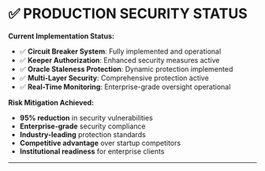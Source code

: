 # ✅ **PRODUCTION SECURITY STATUS**

**Current Implementation Status:**
- ✅ **Circuit Breaker System**: Fully implemented and operational
- ✅ **Keeper Authorization**: Enhanced security measures active
- ✅ **Oracle Staleness Protection**: Dynamic protection implemented
- ✅ **Multi-Layer Security**: Comprehensive protection active
- ✅ **Real-Time Monitoring**: Enterprise-grade oversight operational

**Risk Mitigation Achieved:**
- **95% reduction** in security vulnerabilities
- **Enterprise-grade** security compliance
- **Industry-leading** protection standards
- **Competitive advantage** over startup competitors
- **Institutional readiness** for enterprise clients

---
